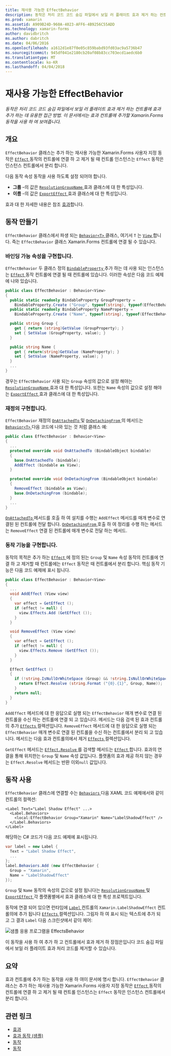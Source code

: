 ```yaml
---
title: 재사용 가능한 EffectBehavior
description: 동작은 처리 코드 코드 숨김 파일에서 보일 러 플레이트 효과 제거 하는 컨트롤에 효과 추가 하는 데 유용한 접근 방법. 이 문서에서는 효과 컨트롤에 추가할 Xamarin.Forms 동작을 사용 하 여 보여줍니다.
ms.prod: xamarin
ms.assetid: A909B24D-960A-4023-AFF6-4B9256C55ADD
ms.technology: xamarin-forms
author: davidbritch
ms.author: dabritch
ms.date: 04/06/2016
ms.openlocfilehash: a1612d1e87f0e05c859babd93fd03ac9a5736b47
ms.sourcegitcommit: 945df041e2180cb20af08b83cc703ecd1aedc6b0
ms.translationtype: MT
ms.contentlocale: ko-KR
ms.lasthandoff: 04/04/2018
---
```

# <a name="reusable-effectbehavior"></a>재사용 가능한 EffectBehavior

_동작은 처리 코드 코드 숨김 파일에서 보일 러 플레이트 효과 제거 하는 컨트롤에 효과 추가 하는 데 유용한 접근 방법. 이 문서에서는 효과 컨트롤에 추가할 Xamarin.Forms 동작을 사용 하 여 보여줍니다._

## <a name="overview"></a>개요

`EffectBehavior` 클래스는 추가 하는 재사용 가능한 Xamarin.Forms 사용자 지정 동작은 [ `Effect` ](https://developer.xamarin.com/api/type/Xamarin.Forms.Effect/) 동작의 컨트롤에 연결 하 고 제거 될 때 컨트롤 인스턴스는 `Effect` 동작은 인스턴스 컨트롤에서 분리 합니다.

다음 동작 속성 동작을 사용 하도록 설정 되어야 합니다.

- **그룹** –의 값은 [ `ResolutionGroupName` ](https://developer.xamarin.com/api/type/Xamarin.Forms.ResolutionGroupNameAttribute/) 효과 클래스에 대 한 특성입니다.
- **이름** –의 값은 [ `ExportEffect` ](https://developer.xamarin.com/api/type/Xamarin.Forms.ExportEffectAttribute/) 효과 클래스에 대 한 특성입니다.

효과 대 한 자세한 내용은 참조 [효과](~/xamarin-forms/app-fundamentals/effects/index.md)합니다.

## <a name="creating-the-behavior"></a>동작 만들기

`EffectBehavior` 클래스에서 파생 되는 [ `Behavior<T>` ](https://developer.xamarin.com/api/type/Xamarin.Forms.Behavior%3CT%3E/) 클래스, 여기서 `T` 는 [ `View` ](https://developer.xamarin.com/api/type/Xamarin.Forms.View/)합니다. 즉는 `EffectBehavior` 클래스 Xamarin.Forms 컨트롤에 연결 될 수 있습니다.

### <a name="implementing-bindable-properties"></a>바인딩 가능 속성을 구현합니다.

`EffectBehavior` 두 클래스 정의 [ `BindableProperty` ](https://developer.xamarin.com/api/type/Xamarin.Forms.BindableProperty/) 추가 하는 데 사용 되는 인스턴스는 [ `Effect` ](https://developer.xamarin.com/api/type/Xamarin.Forms.Effect/) 동작 컨트롤에 연결 될 때 컨트롤에 있습니다. 이러한 속성은 다음 코드 예제에 나와 있습니다.

```csharp
public class EffectBehavior : Behavior<View>
{
  public static readonly BindableProperty GroupProperty =
    BindableProperty.Create ("Group", typeof(string), typeof(EffectBehavior), null);
  public static readonly BindableProperty NameProperty =
    BindableProperty.Create ("Name", typeof(string), typeof(EffectBehavior), null);

  public string Group {
    get { return (string)GetValue (GroupProperty); }
    set { SetValue (GroupProperty, value); }
  }

  public string Name {
    get { return(string)GetValue (NameProperty); }
    set { SetValue (NameProperty, value); }
  }
  ...
}
```

경우는 `EffectBehavior` 사용 되는 `Group` 속성의 값으로 설정 해야는 [ `ResolutionGroupName` ](https://developer.xamarin.com/api/type/Xamarin.Forms.ResolutionGroupNameAttribute/) 효과 대 한 특성입니다. 또한는 `Name` 속성의 값으로 설정 해야는 [ `ExportEffect` ](https://developer.xamarin.com/api/type/Xamarin.Forms.ExportEffectAttribute/) 효과 클래스에 대 한 특성입니다.

### <a name="implementing-the-overrides"></a>재정의 구현합니다.

`EffectBehavior` 재정의 [ `OnAttachedTo` ](https://developer.xamarin.com/api/member/Xamarin.Forms.Behavior%3CT%3E.OnAttachedTo/p/Xamarin.Forms.BindableObject/) 및 [ `OnDetachingFrom` ](https://developer.xamarin.com/api/member/Xamarin.Forms.Behavior%3CT%3E.OnDetachingFrom/p/Xamarin.Forms.BindableObject/) 의 메서드는 [ `Behavior<T>` ](https://developer.xamarin.com/api/type/Xamarin.Forms.Behavior%3CT%3E/) 다음 코드에 나와 있는 것 처럼 클래스 예:

```csharp
public class EffectBehavior : Behavior<View>
{
  ...
  protected override void OnAttachedTo (BindableObject bindable)
  {
    base.OnAttachedTo (bindable);
    AddEffect (bindable as View);
  }

  protected override void OnDetachingFrom (BindableObject bindable)
  {
    RemoveEffect (bindable as View);
    base.OnDetachingFrom (bindable);
  }
  ...
}
```

[ `OnAttachedTo` ](https://developer.xamarin.com/api/member/Xamarin.Forms.Behavior%3CT%3E.OnAttachedTo/p/Xamarin.Forms.BindableObject/) 메서드를 호출 하 여 설치를 수행는 `AddEffect` 메서드를 매개 변수로 연결된 된 컨트롤에 전달 합니다. [ `OnDetachingFrom` ](https://developer.xamarin.com/api/member/Xamarin.Forms.Behavior%3CT%3E.OnDetachingFrom/p/Xamarin.Forms.BindableObject/) 호출 하 여 정리를 수행 하는 메서드는 `RemoveEffect` 연결 된 컨트롤에 매개 변수로 전달 하는 메서드.

### <a name="implementing-the-behavior-functionality"></a>동작 기능을 구현합니다.

동작의 목적은 추가 하는 [ `Effect` ](https://developer.xamarin.com/api/type/Xamarin.Forms.Effect/) 에 정의 된는 `Group` 및 `Name` 속성 동작의 컨트롤에 연결 하 고 제거할 때 컨트롤에는 `Effect` 동작은 때 컨트롤에서 분리 합니다. 핵심 동작 기능은 다음 코드 예제에 표시 됩니다.

```csharp
public class EffectBehavior : Behavior<View>
{
  ...
  void AddEffect (View view)
  {
    var effect = GetEffect ();
    if (effect != null) {
      view.Effects.Add (GetEffect ());
    }
  }

  void RemoveEffect (View view)
  {
    var effect = GetEffect ();
    if (effect != null) {
      view.Effects.Remove (GetEffect ());
    }
  }

  Effect GetEffect ()
  {
    if (!string.IsNullOrWhiteSpace (Group) && !string.IsNullOrWhiteSpace (Name)) {
      return Effect.Resolve (string.Format ("{0}.{1}", Group, Name));
    }
    return null;
  }
}
```

`AddEffect` 메서드에 대 한 응답으로 실행 되는 `EffectBehavior` 매개 변수로 연결 된 컨트롤을 수신 하는 컨트롤에 연결 되 고 있습니다. 메서드는 다음 검색 된 효과 컨트롤의 추가 [ `Effects` ](https://developer.xamarin.com/api/property/Xamarin.Forms.Element.Effects/) 컬렉션입니다. `RemoveEffect` 메서드에 대 한 응답으로 실행 되는 `EffectBehavior` 매개 변수로 연결 된 컨트롤을 수신 하는 컨트롤에서 분리 되 고 있습니다. 메서드는 다음 효과 컨트롤의에서 제거 [ `Effects` ](https://developer.xamarin.com/api/property/Xamarin.Forms.Element.Effects/) 컬렉션입니다.

`GetEffect` 메서드는 [ `Effect.Resolve` ](https://developer.xamarin.com/api/member/Xamarin.Forms.Effect.Resolve/p/System.String/) 를 검색할 메서드는 [ `Effect` ](https://developer.xamarin.com/api/type/Xamarin.Forms.Effect/)합니다. 효과의 연결을 통해 위치한는 `Group` 및 `Name` 속성 값입니다. 플랫폼의 효과 제공 하지 않는 경우는 `Effect.Resolve` 메서드는 반환 이외`null` 값입니다.

## <a name="consuming-the-behavior"></a>동작 사용

`EffectBehavior` 클래스에 연결할 수는 [ `Behaviors` ](https://developer.xamarin.com/api/property/Xamarin.Forms.VisualElement.Behaviors/) 다음 XAML 코드 예제에서와 같이 컨트롤의 컬렉션:

```xaml
<Label Text="Label Shadow Effect" ...>
  <Label.Behaviors>
    <local:EffectBehavior Group="Xamarin" Name="LabelShadowEffect" />
  </Label.Behaviors>
</Label>
```

해당하는 C# 코드가 다음 코드 예제에 표시됩니다.

```csharp
var label = new Label {
  Text = "Label Shadow Effect",
  ...
};
label.Behaviors.Add (new EffectBehavior {
  Group = "Xamarin",
  Name = "LabelShadowEffect"
});
```

`Group` 및 `Name` 동작의 속성의 값으로 설정 됩니다는 [ `ResolutionGroupName` ](https://developer.xamarin.com/api/type/Xamarin.Forms.ResolutionGroupNameAttribute/) 및 [ `ExportEffect` ](https://developer.xamarin.com/api/type/Xamarin.Forms.ExportEffectAttribute/) 각 플랫폼별에서 효과 클래스에 대 한 특성 프로젝트입니다.

동작에 연결 되어 있으면 런타임에 [ `Label` ](https://developer.xamarin.com/api/type/Xamarin.Forms.Label/) 컨트롤의 `Xamarin.LabelShadowEffect` 컨트롤의에 추가 됩니다 [ `Effects` ](https://developer.xamarin.com/api/property/Xamarin.Forms.Element.Effects/) 컬렉션입니다. 그림자 하 여 표시 되는 텍스트에 추가 되 고 그 결과 `Label` 다음 스크린샷에서 같이 제어:

![](effect-behavior-images/screenshots.png "샘플 응용 프로그램을 EffectsBehavior")

이 동작을 사용 하 여 추가 하 고 컨트롤에서 효과 제거 하 장점은입니다 코드 숨김 파일에서 보일 러 플레이트 효과 처리 코드를 제거할 수 있습니다.

## <a name="summary"></a>요약

효과 컨트롤에 추가 하는 동작을 사용 하 여이 문서에 명시 합니다. `EffectBehavior` 클래스는 추가 하는 재사용 가능한 Xamarin.Forms 사용자 지정 동작은 [ `Effect` ](https://developer.xamarin.com/api/type/Xamarin.Forms.Effect/) 동작의 컨트롤에 연결 하 고 제거 될 때 컨트롤 인스턴스는 `Effect` 동작은 인스턴스 컨트롤에서 분리 합니다.


## <a name="related-links"></a>관련 링크

- [효과](~/xamarin-forms/app-fundamentals/effects/index.md)
- [효과 동작 (샘플)](https://developer.xamarin.com/samples/xamarin-forms/behaviors/effectbehavior/)
- [동작](https://developer.xamarin.com/api/type/Xamarin.Forms.Behavior/)
- [동작<T>](https://developer.xamarin.com/api/type/Xamarin.Forms.Behavior%3CT%3E/)
